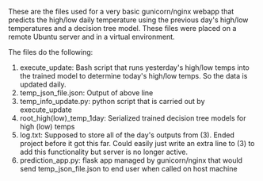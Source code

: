These are the files used for a very basic gunicorn/nginx webapp that predicts the high/low daily temperature using the previous day's
high/low temperatures and a decision tree model. These files were placed on a remote Ubuntu server and in a virtual environment.

The files do the following:
1. execute_update: Bash script that runs yesterday's high/low temps into the trained model to determine today's high/low temps. So the data is updated daily.
2. temp_json_file.json: Output of above line
3. temp_info_update.py: python script that is carried out by execute_update
4. root_high(low)_temp_1day: Serialized trained decision tree models for high (low) temps
5. log.txt: Supposed to store all of the day's outputs from (3). Ended project before it got this far. Could easily just write an extra line to (3) to add this functionality but server is no longer active.
6. prediction_app.py: flask app managed by gunicorn/nginx that would send temp_json_file.json to end user when called on host machine
